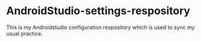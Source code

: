 # AndroidStudio-settings-respository
This is my Androidstudio configuration respository which is used to sync my usual practice.
